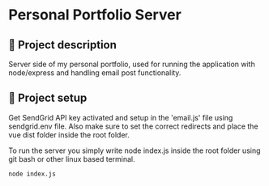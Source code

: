 # Personal Portfolio Server

## :open_book: Project description

Server side of my personal portfolio, used for running the application with node/express and handling email post functionality.

## 	:page_facing_up: Project setup

Get SendGrid API key activated and setup in the 'email.js' file using sendgrid.env file. Also make sure to set the correct redirects and place the vue dist folder inside the root folder.


To run the server you simply write node index.js inside the root folder using git bash or other linux based terminal.

```
node index.js
```
